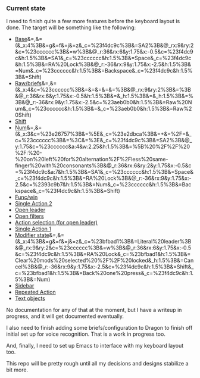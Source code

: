 ### Current state

I need to finish quite a few more features before the keyboard layout is done. The target will be something like the following:

* [Base](http://www.keyboard-layout-editor.com/##@@_a:7%3B&=Tab&=b&=y&=o&=u&='&_x:3%3B&=k&=d&=c&=l&=p&_c=%23f4dc9c%3B&=q%3B&@_c=%23cccccc%3B&=Enter&=h&=i&=e&=a&=.&_x:3%3B&=m&=t&=s&=r&=n&=v%3B&@_c=%23f4dc9c%3B&=Func%20%2F%2F%20Win&_c=%23cccccc%3B&=x&=%22&=)&=,&=(&_x:4%3B&=g&=f&=j&=z&_c=%23f4dc9c%3B&=SA2%3B&@_rx:9&ry:2&c=%23cccccc%3B&=w%3B&@_r:36&rx:6&y:1.75&x:-0.5&c=%23f4dc9c&h:1.5%3B&=SA1&_c=%23cccccc&h:1.5%3B&=Space&_c=%23f4dc9c&h:1.5%3B&=RA%20Lock%3B&@_r:-36&rx:9&y:1.75&x:-2.5&h:1.5%3B&=Num&_c=%23cccccc&h:1.5%3B&=Backspace&_c=%23f4dc9c&h:1.5%3B&=Shift)
* [Raw/briefs](http://www.keyboard-layout-editor.com/##@@_a:7%3B&=&_c=%23e2dbca%3B&=Code%20blocks&=Shortcodes&=Templates&_c=%23e26757%3B&=u&_c=%23cccccc%3B&=Unicode&_x:3%3B&=&=&=&=&=&_c=%2393c9b7%3B&=q%3B&@_c=%23cccccc%3B&=&=Temp%20seq&=Temp%20brief%202&=Temp%20brief%201&_c=%23e2dbca%3B&=Inline%20styles&_c=%23cccccc%3B&=Named%20Entities&_x:3%3B&=&=&=&=&=&=%3B&@=&=Emoji&_c=%23aeb0b0%3B&=%22&=)&=,&=(&_x:4&c=%23cccccc%3B&=&=&=&=&=%3B&@_rx:9&ry:2%3B&=%3B&@_r:36&rx:6&y:1.75&x:-0.5&h:1.5%3B&=&_h:1.5%3B&=&_h:1.5%3B&=%3B&@_r:-36&rx:9&y:1.75&x:-2.5&c=%23aeb0b0&h:1.5%3B&=Raw%20Num&_c=%23cccccc&h:1.5%3B&=&_c=%23aeb0b0&h:1.5%3B&=Raw%20Shift)
* [Shift](http://www.keyboard-layout-editor.com/##@@_c=%23ffb07b&a:3%3B&=%2F&%0A%0A%0A%0Ahttps%2F:%2F%2F%2F%2Fwww.w3schools.com%2F%2Fhtml%2F%2Fhtml%2F_entities.asp%0ACan%20be%20followed%20by%20space%0A%0A%0A%0A%0A%0ALogical%20and,%20HTML%20entities&_c=%23cccccc&a:7%3B&=B&=Y&=O&=U&_c=%23e2dbca%3B&=%60&_x:3&c=%23cccccc%3B&=K&=D&=C&=L&=P&=Q%3B&@_c=%23ffb07b&a:3%3B&=%23%0A%0A%0A%0A%0ACan%20be%20followed%20by%20space%0A%0A%0A%0A%0A%0APython%20comments,%20Org%20comments,%20hashtags,%20ids&_c=%23cccccc&a:7%3B&=H&=I&=E&=A&_c=%23ffb07b&a:1&fa@:0&:1&:0&:0&:0&:1&:0&:0&:0&:0&:0&:1%3B%3B&=%2F@%0A(dot%20w%20locked)%0A%0A%0A%0ACan%20be%20followed%20by%20space%0A%0A%0A%0A%0A%0AMentions,%20talking%20about%20%2F@'ing%20somebody,%20email%20addresses&_x:3&c=%23cccccc&a:7%3B&=M&=T&=S&=R&=N&=V%3B&@_c=%23f4dc9c%3B&=Func%20%2F%2F%20Win&_c=%23cccccc%3B&=X&_c=%23e2dbca%3B&=!&=%3F&=---&_c=%23ffb07b&a:3&f:3%3B&=%7C%0A%0A%0A%0A%0ACan%20be%20followed%20by%20space%0A%0A%0A%0A%0A%0ALogical%20or,%20Org%20tables&_x:3&c=%23cccccc&a:7%3B&=W&=G&=F&=J&=Z&_c=%23f4dc9c%3B&=SA2%3B&@_r:36&rx:6&ry:2&y:1.75&x:-0.5&c=%23ffb07b&h:1.5%3B&=%5C%0A%0A%0A%0ARegex,%20LaTeX&_c=%23e2dbca&h:1.5%3B&=%2F_&_c=%23ffb07b&h:1.5%3B&=~%0A%0A%0A%0AHome%20directory,%20approximation%3B&@_r:-36&rx:9&y:1.75&x:-2.5&c=%23f4dc9c&h:1.5%3B&=Num&_c=%23cccccc&h:1.5%3B&=Backspace&_c=%2393c9b7&h:1.5%3B&=Shift)
* [Num](http://www.keyboard-layout-editor.com/##@@_a:7%3B&=Tab&_c=%23c3b9aa%3B&=%2F%3B&=-%0A%0A%0A%0ANot%20above%205%20because%20of%20same-finger%20with%20E&=%2F:&_c=%23cccccc%3B&=9&_a:5%3B&=%0A(matched)%0A%0A%0A%0A%0A''&_x:3&c=%23e26757&a:7%3B&=%7B&_c=%23cccccc%3B&=8&_c=%23c3b9aa%3B&=%2F%2F%0A%0A%0A%0ANo%20alternation%20with%20consonants%2F:%20will%20always%20use%20em%20dash%20instead&=%25&=$&_c=%23e26757%3B&=%7D%3B&@_c=%23cccccc%3B&=Enter&=1&=3&=5&=7&_a:5%3B&=%0A(dot)%0A%0A%0A%0A%0A.&_x:3&a:7%3B&=*&=0&=6&=4&=2&_c=%23e26757%3B&=%5D%3B&@_c=%23f4dc9c%3B&=Func%20%2F%2F%20Win&_c=%23c3b9aa%3B&=%5B&_c=%23cccccc%3B&=%22&=)&=,&=(&_x:3&c=%23e26757%3B&=%5E&_c=%23e2dbca%3B&=+&=%2F=&_c=%23cccccc%3B&=%3C&=%3E&_c=%23f4dc9c%3B&=SA2%3B&@_y:1.75&c=%23cccccc&a:4&w:2.25&h:1.5%3B&=%5B%20%2F%2F%20%2F:%20-%20on%20left%20for%20alternation%2F%2Fless%20same-finger%20with%20consonants%3B&@_r:36&rx:6&ry:2&y:1.75&x:-0.5&c=%23f4dc9c&a:7&h:1.5%3B&=SA1&_c=%23cccccc&h:1.5%3B&=Space&_c=%23f4dc9c&h:1.5%3B&=RA%20Lock%3B&@_r:-36&rx:9&y:1.75&x:-2.5&c=%2393c9b7&h:1.5%3B&=Num&_c=%23cccccc&h:1.5%3B&=Backspace&_c=%23f4dc9c&h:1.5%3B&=Shift)
* [Func/win](http://www.keyboard-layout-editor.com/##@@_c=%23e26757&a:7%3B&=&=&_c=%23cccccc%3B&=Visually%20inspect%20%2F%2F%20hint%20select%20tabs&=Instant%20select%20tab&_c=%23fad03d%3B&=Lock%20C-u&_c=%23cccccc%3B&=Close%20tab&_x:3%3B&=Close%20desktop&=Instant%20select%20desktop&_c=%23fad03d%3B&=Lock%20C-c&_c=%23cccccc%3B&=Visually%20inspect%20%2F%2F%20hint%20select%20desktops&=Esc&=Insert%3B&@_c=%23e26757%3B&=&_c=%23fad03d%3B&=Lock%20C-h&_c=%23cccccc%3B&=Visually%20inspect%20%2F%2F%20hint%20select%20windows&=Instant%20select%20win&=Move%20win%20to%20position&=Close%20win&_x:3%3B&=F1&=F2&=F3&=F4&=F5&=F6%3B&@_c=%2393c9b7%3B&=Func%20%2F%2F%20win&_c=%23fad03d%3B&=Lock%20C-x&=Lock%20Ctrl&=Lock%20Alt&=Lock%20Sh&_c=%23cccccc%3B&=Move%20win%20to%20desktop&_x:3%3B&=F7&=F8&=F9&=F10&=F11&=F12%3B&@_r:36&rx:6&ry:2&y:1.75&x:-0.5&c=%23f4dc9c&h:1.5%3B&=Tabs&_c=%2351c0dd&h:1.5%3B&=Clear%20all%20mods%2F%2F%20layers&_h:1.5%3B&=Toggle%20key%20overlay%3B&@_r:-36&rx:9&y:1.75&x:-2.5&c=%23fad03d&h:1.5%3B&=Lock%20Num%0A%0A%0A%0ALock%20RA%20Num&_c=%23cccccc&h:1.5%3B&=Ctrl%20+%20Backspack%0A%0A%0A%0ALock%20M1&_c=%23fad03d&h:1.5%3B&=Lock%20Shift%0A%0A%0A%0ALock%20M2)
* [Single Action 2](http://www.keyboard-layout-editor.com/##@@_c=%23f4dc9c&a:7%3B&=Open%20leader&_c=%23cccccc%3B&=Fuzzy%20search%20file%20tree%2F%2Fwebsite%20menu&=Fuzzy%20search%20tabs&=Fuzzy%20search%20outline&_c=%23f4dc9c%3B&=C-u&_c=%23cccccc%3B&=&_x:3%3B&=&=&_c=%23f4dc9c%3B&=C-c&_c=%23cccccc%3B&=&_c=%23e26757%3B&=&=%3B&@_c=%23f4dc9c%3B&=Open%20filters&=C-h&_c=%23cccccc%3B&=Global%20briefs&=Spacemacs%20global%20leader&=M-x&=Global%20user%20bindings%2F%2F%20hydras&_x:3%3B&=&=Fuzzy%20search%20desktops&=Fuzzy%20search%20windows&=&_c=%23e26757%3B&=&=%3B&@_c=%23fad03d%3B&=Lock%20Func%20%2F%2F%20Win&_c=%23f4dc9c%3B&=C-x&_c=%23cccccc%3B&=Major%20mode%20briefs&=Spacemacs%20major%20mode%20leader&=M-x%20major%20mode&=Major%20mode%20user%20bindings%2F%2F%20hydras&_x:4%3B&=&=&=&_c=%23e26757%3B&=&_c=%2393c9b7%3B&=SA2%3B&@_rx:9&ry:2&c=%23cccccc%3B&=%3B&@_r:36&rx:6&y:1.75&x:-0.5&h:1.5%3B&=&_h:1.5%3B&=Hint%20select%20completion%20%2F%2F%20minibuffer&_h:1.5%3B&=%3B&@_r:-36&rx:9&y:1.75&x:-2.5&h:1.5%3B&=&_c=%23aeb0b0&h:1.5%3B&=Raw%20Backspace&_c=%23cccccc&h:1.5%3B&=)
* [Open leader](http://www.keyboard-layout-editor.com/##@@_a:7%3B&=&=&=&=&=&=&_x:3%3B&=&_c=%23f4dc9c%3B&=Directory&=Command&_c=%23ffc100%3B&=Lookup&_c=%23f4dc9c%3B&=Application&_c=%23cccccc%3B&=%3B&@_c=%2393c9b7%3B&=Open%20leader&_c=%23cccccc%3B&=&=&=&=&=&_x:3&c=%23f4dc9c%3B&=Major%20mode%20commands&=File&=Source%20file&=Regular%20file&=Notes%20file&_c=%23cccccc%3B&=%3B&@=&=&=&=&=&=&_x:4&c=%23f4dc9c%3B&=Global%20commands&=File%20in%20current%20dir&_c=%23cccccc%3B&=&_c=%23f4dc9c%3B&=Session&_c=%23cccccc%3B&=%3B&@_rx:9&ry:2&c=%23f4dc9c%3B&=Website%20(bookmark)%3B&@_r:36&rx:6&y:1.75&x:-0.5&c=%23cccccc&h:1.5%3B&=&_h:1.5%3B&=&_h:1.5%3B&=%3B&@_r:-36&rx:9&y:1.75&x:-2.5&h:1.5%3B&=&_h:1.5%3B&=&_h:1.5%3B&=)
* [Open filters](http://www.keyboard-layout-editor.com/##@@_c=%2393c9b7&a:7%3B&=Open%20filters&_c=%23cccccc%3B&=&=&=&=&=&_x:3%3B&=&_c=%23ffc100%3B&=Directory%20group&=Command%20group&_c=%23cccccc%3B&=&_c=%23ffc100%3B&=Application%20group&_c=%23cccccc%3B&=%3B&@=&=&=&=&=&=&_x:3&c=%23ffc100%3B&=Major%20mode%20command%20group&=Tag&=Source%20file%20tag&=Regular%20file%20tag&=Notes%20file%20tag&_c=%23cccccc%3B&=%3B&@=&=&=&=&=&=&_x:4&c=%23ffc100%3B&=Global%20command%20group&=File%20directories&_c=%23cccccc%3B&=&_c=%23ffc100%3B&=Session%20group&_c=%23cccccc%3B&=%3B&@_rx:9&ry:2&c=%23ffc100%3B&=Website%20group%20(bookmarks%20folder)%3B&@_r:36&rx:6&y:1.75&x:-0.5&c=%23cccccc&h:1.5%3B&=&_h:1.5%3B&=&_h:1.5%3B&=%3B&@_r:-36&rx:9&y:1.75&x:-2.5&h:1.5%3B&=&_h:1.5%3B&=&_h:1.5%3B&=)
* [Action selection (for open leader)](http://www.keyboard-layout-editor.com/##@@_a:7%3B&=&=&=&=&=&=&_x:3%3B&=&=&=&=&=&=%3B&@=&_c=%23f4dc9c%3B&=Add&=Brief%20select&=Instant%20select&=Fuzzy%20select&_c=%23cccccc%3B&=&_x:3%3B&=&=&=&=&=&=%3B&@=&=&=&=&=&=&_x:4%3B&=&=&=&=&=%3B&@_rx:9&ry:2%3B&=%3B&@_r:36&rx:6&y:1.75&x:-0.5&h:1.5%3B&=&_h:1.5%3B&=&_h:1.5%3B&=%3B&@_r:-36&rx:9&y:1.75&x:-2.5&h:1.5%3B&=&_h:1.5%3B&=&_h:1.5%3B&=)
* [Single Action 1](http://www.keyboard-layout-editor.com/##@@_a:7%3B&=&=&=&=&_c=%23f4dc9c%3B&=Sidebar&_c=%23cccccc%3B&=&_x:3%3B&=&=&=&=&=&=%3B&@=Select%20register%202&=Select%20register%201&=Copy&=Cut&=Paste%20after&=Del&_x:3%3B&=&_x:1%3B&=&=&=&=%3B&@_c=%23f4dc9c%3B&=Func%20%2F%2F%20win&_c=%23cccccc%3B&=&_c=%23f4dc9c%3B&=Ctrl&=Alt&=Sh&_c=%23cccccc%3B&=Set%20mark&_x:3%3B&=&=&=&=&=&=%3B&@_rx:9&ry:2&y:-1&x:1%3B&=%3B&@_r:36&rx:6&y:1.75&x:-0.5&h:1.5%3B&=&_h:1.5%3B&=&_c=%2393c9b7&h:1.5%3B&=SA1%3B&@_r:-36&rx:9&y:1.75&x:-2.5&c=%23cccccc&h:1.5%3B&=&_h:1.5%3B&=&_h:1.5%3B&=)
* [Modifier state](http://www.keyboard-layout-editor.com/##@@_a:7%3B&=Tab&=b&=y&=o&=u&=%27&_x:3%3B&=k&=d&=c&=l&=p&=q%3B&@=Enter&=h&=i&=e&=a&=.&_x:3%3B&=m&=t&=s&=r&=n&=v%3B&@_c=%23f4dc9c%3B&=Func%20%2F%2F%20Win&_c=%23cccccc%3B&=x&=%22&=)&=,&=(&_x:4%3B&=g&=f&=j&=z&_c=%23bfbad1%3B&=Literal%20leader%3B&@_rx:9&ry:2&c=%23cccccc%3B&=w%3B&@_r:36&rx:6&y:1.75&x:-0.5&c=%23f4dc9c&h:1.5%3B&=RA%20Lock&_c=%23bfbad1&h:1.5%3B&=Clear%20mods%20selected%20%2F%2F%20locked&_h:1.5%3B&=Cancel%3B&@_r:-36&rx:9&y:1.75&x:-2.5&c=%23f4dc9c&h:1.5%3B&=Shift&_c=%23bfbad1&h:1.5%3B&=Back%20one%20press&_c=%23f4dc9c&h:1.5%3B&=Num)
* [Sidebar](http://www.keyboard-layout-editor.com/##@@_a:7%3B&=&_c=%23bfbad1%3B&=Visuall%20inspect%20%2F%2F%20hint%20select%20file%20tree%2F%2Fwebsite%20menu&=Hide%20sidebar&=Visually%20inspect%20%2F%2F%20hint%20select%20outline&_c=%2393c9b7%3B&=Sidebar&_c=%23cccccc%3B&=&_x:3%3B&=&=&=&=&=&=%3B&@=&=Display%20file%20tree%2F%2Fwebsite%20menu%0A%0A%0A%0AHint&=Display%20tabs%0A%0A%0A%0AHint&=Display%20outline%0A%0A%0A%0AHint&=&=&_x:3%3B&=&_x:1%3B&=&=&=&=%3B&@=&=&=&=&=&=&_x:3%3B&=&=&=&=&=&=%3B&@_rx:9&ry:2&y:-1&x:1%3B&=%3B&@_r:36&rx:6&y:1.75&x:-0.5&c=%23bfbad1&h:1.5%3B&=Focus%20sidebar&_h:1.5%3B&=Focus%20main&_h:1.5%3B&=Cancel%3B&@_r:-36&rx:9&y:1.75&x:-2.5&c=%23cccccc&h:1.5%3B&=&_h:1.5%3B&=&_h:1.5%3B&=)
* [Repeated Action](http://www.keyboard-layout-editor.com/##@@_a:7%3B&=Tab&=Undo&=Repeat%20backward%20direction&=Repeat%20forward%20direction&=Redo&=&_x:3%3B&=&=&=&=&=&=%3B&@=Enter&_c=%23f4dc9c%3B&=Select&=Extend&_x:1%3B&=Reorder&_c=%23cccccc%3B&=Repeat%20change&_x:3%3B&=&_x:1%3B&=&=&=&=%3B&@_c=%23f4dc9c%3B&=Func%20%2F%2F%20Win&_c=%23cccccc%3B&=Left&=Up&=Down&=Right&=&_x:3%3B&=&=&=&=&=&_c=%23f4dc9c%3B&=SA2%3B&@_rx:9&ry:2&y:-1&x:-6%3B&=Move&_x:6&c=%23cccccc%3B&=%3B&@_r:36&rx:6&y:1.75&x:-0.5&c=%2393c9b7&h:1.5%3B&=Insert&_c=%23bfbad1&h:1.5%3B&=Append&_c=%23f4dc9c&h:1.5%3B&=SA1%3B&@_r:-36&rx:9&y:1.75&x:-2.5&h:1.5%3B&=RA%20Num&_h:1.5%3B&=M1&_h:1.5%3B&=M2)
* [Text objects](http://www.keyboard-layout-editor.com/##@@_a:7%3B&=&_c=%23f4dc9c%3B&=history%20(jumplist)&=page&=mark&=matched%20pair%20obj&=template%20%2F%2F%20shortcode&_x:3&c=%23cccccc%3B&=&=&=&=&=&=%3B&@=&_c=%23f4dc9c%3B&=paragraph&=line&=sentence&=word&=section&_x:3&c=%23cccccc%3B&=&_x:1%3B&=&=&=&=%3B&@=&=&_x:1%3B&=end%20vs.%20beginning&=whole%20vs.%20from%20cursor&_c=%23f4dc9c%3B&=WORD&_x:3&c=%23cccccc%3B&=&=&=&=&=&=%3B&@_rx:9&ry:2&y:-1&x:1%3B&=%3B&@_x:-7%3B&=inner%20vs.%20all%3B&@_r:36&rx:6&y:1.75&x:-0.5&h:1.5%3B&=forward%20vs.%20backward&_h:1.5%3B&=jump&_c=%23bfbad1&h:1.5%3B&=Cancel%3B&@_r:-36&rx:9&y:1.75&x:-2.5&c=%23cccccc&h:1.5%3B&=&_h:1.5%3B&=&_h:1.5%3B&=)

No documentation for any of that at the moment, but I have a writeup in progress, and it will get documented eventually.

I also need to finish adding some briefs/configuration to Dragon to finish off initial set up for voice recognition. That is a work in progress too.

And, finally, I need to set up Emacs to interface with my keyboard layout too.

This repo will be pretty rough until all my decisions and designs stabilize a bit more.

